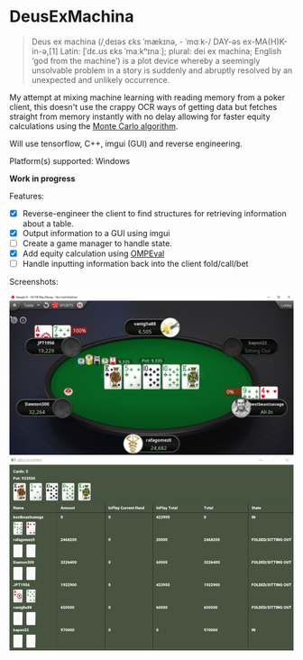# DeusExMachina

> Deus ex machina (/ˌdeɪəs ɛks ˈmækɪnə, - ˈmɑːk-/ DAY-əs ex-MA(H)K-in-ə,[1] Latin: [ˈdɛ.ʊs ɛks ˈmaːkʰɪnaː]; plural: dei ex machina; English ‘god from the machine’) is a plot device whereby a seemingly unsolvable problem in a story is suddenly and abruptly resolved by an unexpected and unlikely occurrence.

My attempt at mixing machine learning with reading memory from a poker client, this doesn't use the crappy OCR ways of getting data but fetches straight from memory instantly with no delay allowing for faster equity calculations using the [Monte Carlo algorithm](https://en.wikipedia.org/wiki/Monte_Carlo_method).

Will use tensorflow, C++, imgui (GUI) and reverse engineering.

Platform(s) supported: Windows

**Work in progress**

Features:

- [x] Reverse-engineer the client to find structures for retrieving information about a table.
- [x] Output information to a GUI using imgui
- [ ] Create a game manager to handle state.
- [x] Add equity calculation using [OMPEval](https://github.com/zekyll/OMPEval)
- [ ] Handle inputting information back into the client fold/call/bet

Screenshots:

![ss1](screenshots/1.png)
![ss2](screenshots/2.png)
